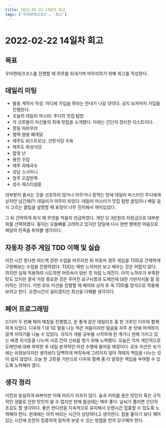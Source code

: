 ```yaml
---
title: 2022-02-22 14일차 회고
tags: ['우아한테크코스', '회고']
---
```


# 2022-02-22 14일차 회고

<CenterImage image-src=https://user-images.githubusercontent.com/59357153/152970395-a31c8134-fc89-449f-b4dc-441e03df929c.png />

## 목표

우아한테크코스를 진행할 때 하루를 되새기며 마무리하기 위해 회고를 작성한다.

## 데일리 미팅

- 활동 계약서 작성. 어디에 가입을 하라는 안내가 나갈 것이다. 공지 보자마자 가입을 진행한다.
- 오늘의 데일리 마스터: 주디의 맛집 탐방
- 각 크루들이 자신들의 최애 맛집을 소개했다. 아래는 간단히 정리한 리스트이다.
- 창동 마쯔무라
- 평택 쌍용 폐계닭
- 제주도 비스트로낭, 산방식당 수육
- 제주도 화성식당
- 합정 난
- 용인 수담
- 제주 자매국수
- 성남 스시미니
- 청주 오감만족
- 성수 제스티살룬

대부분이 줄서는 것을 선호하지 않거나 아무거나 잘먹는 탓에 데일리 마스터인 주디에게 상처만 남긴채(?) 데일리가 마무리 되었다. 데일리 마스터가 맛집 탐방 꿀팁이나 배달 음식 고르는 꿀팁을 설명할 때 표정이 너무 진지해서 재미있었다. 

그 뒤 간략하게 회식 때 무엇을 먹을지 언급하였다. 개인 당 3만원의 지원금으로 대부분 회를 선택하였다. 필자는 오돌뼈롤 고려하고 있지만 당일에 다시 한번 행복한 마음으로 배달의 민족을 뒤져볼 생각이다.

## 자동차 경주 게임 TDD 이해 및 실습

이전 시간 못다한 피드백 관련 수업을 마무리한 뒤 자동차 경주 게임을 TDD로 간략하게 구현해보는 수업을 진행하였다. TDD는 매번 느끼지만 보고 배우는 것은 어렵지 않다. 하지만 실제 적용하려 시도하면 머릿속이 텅빈 것 처럼 느껴진다. 아직 노하우가 부족한 탓도 있지만 결국 가장 중요한 것은 주어진 요구사항과 도메인에 대한 기반지식을 잘 정리하는 것이다. 이번 로또 미션을 진행할 때 페어와 상의 후 꼭 TDD를 정석으로 적용해보려고 한다. 오랜시간이 걸리겠지만 최선을 다해볼 생각이다.

## 페어 프로그래밍

드디어 두 번째 페어 매칭을 진행했고, 운 좋게 같은 데일리조 중 한 크루인 디우와 함께 하게 되었다. 디우와 1 대 1로 말을 나눈 적은 처음이지만 얼굴을 자주 본 탓에 어색하지 않게 이야기를 나눌 수 있었다. 각자가 개발 공부를 시작하게 된 계기나 현재 가지고 있는 배경 지식등을 나누며 서로 간의 신뢰를 쌓기 위해 노력했다. 오늘은 각자 개인적으로 도메인에 대해 파악한 후 내일 본격적인 미션 수행에 들어갈 예정이다. 로또 미션은 보기에는 쉬워보이지만 생각보다 담백하게 머릿속에 그려지지 않아 객체의 책임을 나누는 것이 쉽지 않았다. 오늘 한 고민을 기반으로 디우와 함께 좀 더 알맞은 책임을 부여할 수 있도록 노력해야 겠다.

## 생각 정리

이전과 동일하게 바쁘지만 이제 머리가 아프지 않다. 술과 커피를 끊은 탓인지 혹은 규칙적인 생활로 인한 탓인지 알 수 없지만 현재 몸상태는 매우 좋다. 날씨가 풀리면 간단히 조깅도 할 생각이다. 좋은 컨디션을 지속적으로 유지해서 오랜시간 집중할 수 있도록 노력해야 한다. 현재에는 아직 버리는 시간이 상당하다고 생각한다. 잠을 줄이기 보다 깨어있는 시간에 온전히 집중하여 알차게 보낼 수 있는 방법을 먼저 강구해야 한다.

<TagLinks />